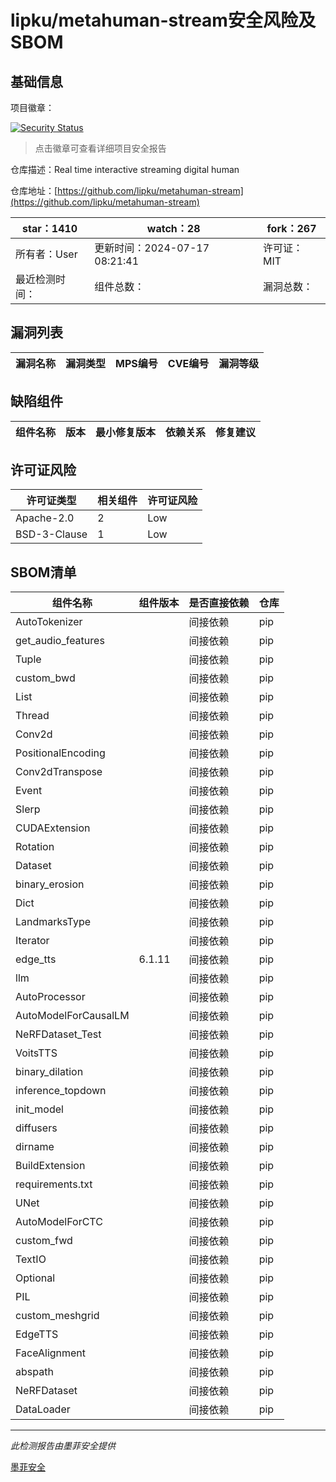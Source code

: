 # lipku/metahuman-stream安全风险及SBOM

## 基础信息

项目徽章：

[![Security Status](https://www.murphysec.com/platform3/v31/badge/1818354460571086848.svg)](https://www.murphysec.com/console/report/1818353891441782784/1818354460571086848)

> 点击徽章可查看详细项目安全报告

仓库描述：Real time interactive streaming digital human

仓库地址：[https://github.com/lipku/metahuman-stream](https://github.com/lipku/metahuman-stream)

| star：1410 | watch：28 | fork：267 |
| ----------- | -------------- | ------------ |
| 所有者：User | 更新时间：2024-07-17 08:21:41 | 许可证：MIT |
| 最近检测时间： | 组件总数： | 漏洞总数： |




## 漏洞列表

| 漏洞名称 | 漏洞类型 | MPS编号 | CVE编号 | 漏洞等级 |
| ------- | ------ | ------- | ------ | ----- |





## 缺陷组件

| 组件名称 | 版本 | 最小修复版本 | 依赖关系 | 修复建议 |
| -------- | ---- | ------------ | -------- | -------- |





## 许可证风险

| 许可证类型 | 相关组件 | 许可证风险 |
| ---------- | -------- | ---------- |
|Apache-2.0|2|Low|
|BSD-3-Clause|1|Low|




## SBOM清单

| 组件名称 | 组件版本 | 是否直接依赖 | 仓库 |
| -------- | -------- | ------------ | ---- |
|AutoTokenizer||间接依赖|pip|
|get_audio_features||间接依赖|pip|
|Tuple||间接依赖|pip|
|custom_bwd||间接依赖|pip|
|List||间接依赖|pip|
|Thread||间接依赖|pip|
|Conv2d||间接依赖|pip|
|PositionalEncoding||间接依赖|pip|
|Conv2dTranspose||间接依赖|pip|
|Event||间接依赖|pip|
|Slerp||间接依赖|pip|
|CUDAExtension||间接依赖|pip|
|Rotation||间接依赖|pip|
|Dataset||间接依赖|pip|
|binary_erosion||间接依赖|pip|
|Dict||间接依赖|pip|
|LandmarksType||间接依赖|pip|
|Iterator||间接依赖|pip|
|edge_tts|6.1.11|间接依赖|pip|
|llm||间接依赖|pip|
|AutoProcessor||间接依赖|pip|
|AutoModelForCausalLM||间接依赖|pip|
|NeRFDataset_Test||间接依赖|pip|
|VoitsTTS||间接依赖|pip|
|binary_dilation||间接依赖|pip|
|inference_topdown||间接依赖|pip|
|init_model||间接依赖|pip|
|diffusers||间接依赖|pip|
|dirname||间接依赖|pip|
|BuildExtension||间接依赖|pip|
|requirements.txt||间接依赖|pip|
|UNet||间接依赖|pip|
|AutoModelForCTC||间接依赖|pip|
|custom_fwd||间接依赖|pip|
|TextIO||间接依赖|pip|
|Optional||间接依赖|pip|
|PIL||间接依赖|pip|
|custom_meshgrid||间接依赖|pip|
|EdgeTTS||间接依赖|pip|
|FaceAlignment||间接依赖|pip|
|abspath||间接依赖|pip|
|NeRFDataset||间接依赖|pip|
|DataLoader||间接依赖|pip|


------

*此检测报告由墨菲安全提供*

[墨菲安全](www.murphysec.com)
